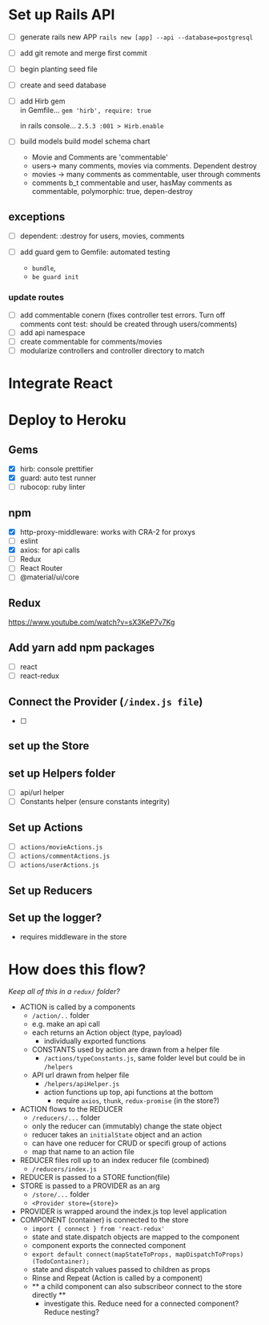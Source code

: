 # Set up Rails API
- [ ] generate rails new APP 
  `rails new [app] --api --database=postgresql`
- [ ] add git remote and merge first commit
- [ ] begin planting seed file
- [ ] create and seed database
- [ ] add Hirb gem  
  in Gemfile...
  `gem 'hirb', require: true`

  in rails console...
  `2.5.3 :001 > Hirb.enable`

- [ ] build models
  build model schema chart
    - Movie and Comments are 'commentable'
    - users-> many comments, movies via comments.  Dependent destroy
    - movies -> many comments as commentable, user through comments
    - comments b_t commentable and user, hasMay comments as commentable, polymorphic: true, depen-destroy

## exceptions
- [ ] dependent: :destroy for users, movies, comments

- [ ] add guard gem to Gemfile: automated testing
  - `bundle`, 
  - `be guard init`

### update routes
- [ ] add commentable conern (fixes controller test errors. Turn off comments cont test: should be created through users/comments)
- [ ] add api namespace
- [ ] create commentable for comments/movies
- [ ] modularize controllers and controller directory to match

# Integrate React


# Deploy to Heroku


## Gems
- [x] hirb:  console prettifier
- [x] guard:  auto test runner
- [ ] rubocop: ruby linter

## npm
- [x] http-proxy-middleware: works with CRA-2 for proxys
- [ ] eslint
- [x] axios: for api calls
- [ ] Redux
- [ ] React Router
- [ ] @material/ui/core

## Redux
https://www.youtube.com/watch?v=sX3KeP7v7Kg

## Add yarn add npm packages
  - [ ] react
  - [ ] react-redux

## Connect the Provider (`/index.js file`)
- [ ] 
## set up the Store
## set up Helpers folder
- [ ] api/url helper
- [ ] Constants helper (ensure constants integrity)
## Set up Actions
 - [ ] `actions/movieActions.js` 
 - [ ] `actions/commentActions.js` 
 - [ ] `actions/userActions.js` 
## Set up Reducers
## Set up the logger?
  - requires middleware in the store

# How does this flow?
*Keep all of this in a `redux/` folder?*
- ACTION is called by a components
  - `/action/..` folder
  - e.g. make an api call 
  - each returns an Action object (type, payload)
    - individually exported functions
  - CONSTANTS used by action are drawn from a helper file
    - `/actions/typeConstants.js`, same folder level but could be in `/helpers`
  - API url drawn from helper file
    - `/helpers/apiHelper.js`
    - action functions up top, api functions at the bottom
      - require `axios`, `thunk`, `redux-promise` (in the store?)
- ACTION flows to the REDUCER
  - `/reducers/...` folder
  - only the reducer can (immutably) change the state object
  - reducer takes an `initialState` object and an action
  - can have one reducer for CRUD or specifi group of actions
  - map that name to an action file
- REDUCER files roll up to an index reducer file (combined)
  - `/reducers/index.js`
- REDUCER is passed to a STORE function(file)
- STORE is passed to a PROVIDER as an arg
  - `/store/...` folder
  - `<Provider store={store}>`
- PROVIDER is wrapped around the index.js top level application
- COMPONENT (container) is connected to the store
  - `import { connect } from 'react-redux'`
  - state and state.dispatch objects are mapped to the component
  - component exports the connected component
  - `export default connect(mapStateToProps, mapDispatchToProps)(TodoContainer);`
  - state and dispatch values passed to children as props
  - Rinse and Repeat (Action is called by a component)
  - ** a child component can also subscribeor connect to the store directly **
    - investigate this.  Reduce need for a connected component? Reduce nesting?


